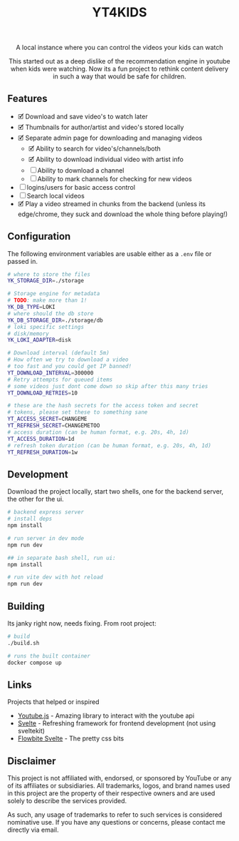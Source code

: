 
<h1 align="center">
  YT4KIDS
  <br>
  <br>
</h1>

<p align="center">A local instance where you can control the videos your kids can watch</p>

<p align="center">
This started out as a deep dislike of the recommendation engine in youtube when kids were watching.
Now its a fun project to rethink content delivery in such a way that would be safe for children.
</p>

## Features

*	&#x1F5F9; Download and save video's to watch later
* &#x1F5F9; Thumbnails for author/artist and video's stored locally
* &#x1F5F9; Separate admin page for downloading and managing videos
  * &#x1F5F9; Ability to search for video's/channels/both
  * &#x1F5F9; Ability to download individual video with artist info
  * &#x2610; Ability to download a channel
  * &#x2610; Ability to mark channels for checking for new videos
* &#x2610; logins/users for basic access control
* &#x2610; Search local videos
* &#x1F5F9; Play a video streamed in chunks from the backend (unless its edge/chrome, they suck and download the whole thing before playing!)

## Configuration
The following environment variables are usable either as a `.env` file or passed in.

```bash
# where to store the files
YK_STORAGE_DIR=./storage

# Storage engine for metadata
# TODO: make more than 1!
YK_DB_TYPE=LOKI
# where should the db store
YK_DB_STORAGE_DIR=./storage/db
# loki specific settings
# disk/memory
YK_LOKI_ADAPTER=disk

# Download interval (default 5m)
# How often we try to download a video
# too fast and you could get IP banned!
YT_DOWNLOAD_INTERVAL=300000
# Retry attempts for queued items
# some videos just dont come down so skip after this many tries
YT_DOWNLOAD_RETRIES=10

# these are the hash secrets for the access token and secret
# tokens, please set these to something sane
YT_ACCESS_SECRET=CHANGEME
YT_REFRESH_SECRET=CHANGEMETOO
# access duration (can be human format, e.g. 20s, 4h, 1d)
YT_ACCESS_DURATION=1d
# refresh token duration (can be human format, e.g. 20s, 4h, 1d)
YT_REFRESH_DURATION=1w

```

## Development

Download the project locally, start two shells, one for the backend server, the other for the ui.

```bash
# backend express server
# install deps
npm install

# run server in dev mode
npm run dev
```

```bash
## in separate bash shell, run ui:
npm install

# run vite dev with hot reload
npm run dev
```

## Building

Its janky right now, needs fixing. From root project:

```bash
# build
./build.sh

# runs the built container
docker compose up
```

## Links
Projects that helped or inspired

* [Youtube.js](https://github.com/LuanRT/YouTube.js) - Amazing library to interact with the youtube api
* [Svelte](https://svelte.dev/) - Refreshing framework for frontend development (not using sveltekit)
* [Flowbite Svelte](https://flowbite-svelte.com) - The pretty css bits

## Disclaimer
This project is not affiliated with, endorsed, or sponsored by YouTube or any of its affiliates or subsidiaries. All trademarks, logos, and brand names used in this project are the property of their respective owners and are used solely to describe the services provided.

As such, any usage of trademarks to refer to such services is considered nominative use. If you have any questions or concerns, please contact me directly via email.

